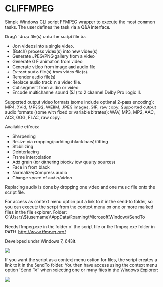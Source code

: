 # CLIFFMPEG

Simple Windows CLI script FFMPEG wrapper to execute the most common tasks. The user defines the task via a Q&amp;A interface.

Drag'n'drop file(s) onto the script file to:
- Join videos into a single video.
- (Batch) process video(s) into new video(s)
- Generate JPEG/PNG gallery from a video
- Generate GIF animation from video
- Generate video from image and audio file
- Extract audio file(s) from video file(s).
- Rerender audio file(s)
- Replace audio track in a video file.
- Cut segment from audio or video
- Encode multichannel sound (5.1) to 2 channel Dolby Pro Logic II.

Supported output video formats (some include optional 2-pass encoding): MP4, XVid, MPEG2, WEBM, JPEG images, GIF, raw copy.
Supported output audio formats (some with fixed or variable bitrates): WAV, MP3, MP2, AAC, AC3, OGG, FLAC, raw copy.

Available effects:
- Sharpening
- Resize via cropping/padding (black bars)/fitting
- Stabilizing
- Deinterlacing
- Frame interpolation
- Add grain (for dithering blocky low quality sources)
- Fade in from black
- Normalize/Compress audio
- Change speed of audio/video

Replacing audio is done by dropping one video and one music file onto the script file. 

For access as context menu option put a link to it in the send-to folder, so you can execute the script from the context menu on one or more marked files in the file explorer. Folder: C:\Users\\$(username)\AppData\Roaming\Microsoft\Windows\SendTo

Needs ffmpeg.exe in the folder of the script file or the ffmpeg.exe folder in PATH.
http://www.ffmpeg.org/

Developed under Windows 7, 64Bit.

<img src="http://i.imgur.com/CAJh9gs.gif">
 
If you want the script as a context menu option for files, the script creates a link to it in the SendTo folder. You then have access using the context menu option "Send To" when selecting one or many files in the Windows Explorer:

<img src="http://i.imgur.com/9sGZ50I.gif">
